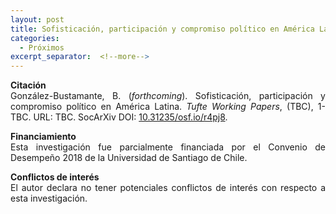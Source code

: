 ```yaml
---
layout: post
title: Sofisticación, participación y compromiso político en América Latina
categories:
  - Próximos
excerpt_separator:  <!--more-->
---
```


<p align=" justify"><b>Citación</b><br />
González-Bustamante, B. (<em>forthcoming</em>). Sofisticación, participación y compromiso político en América Latina. <em>Tufte Working Papers</em>, (TBC), 1-TBC. URL: TBC. SocArXiv DOI: <a href="https://doi.org/10.31235/osf.io/r4pj8" target="_blank">10.31235/osf.io/r4pj8</a>.</p>

<p align=" justify"><b>Financiamiento</b><br />
Esta investigación fue parcialmente financiada por el Convenio de Desempeño 2018 de la Universidad de Santiago de Chile.</p>

<p align=" justify"><b>Conflictos de interés</b><br />
El autor declara no tener potenciales conflictos de interés con respecto a esta investigación.</p>
